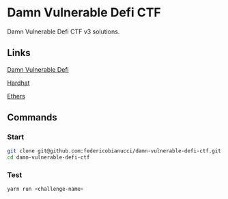 # Damn Vulnerable Defi CTF

Damn Vulnerable Defi CTF v3 solutions.

## Links

[Damn Vulnerable Defi](https://www.damnvulnerabledefi.xyz/)

[Hardhat](https://hardhat.org/hardhat-runner/docs/getting-started)

[Ethers](https://docs.ethers.org/v5/)

## Commands

### Start
```bash
git clone git@github.com:federicobianucci/damn-vulnerable-defi-ctf.git
cd damn-vulnerable-defi-ctf
```

### Test
```bash
yarn run <challenge-name>
```

